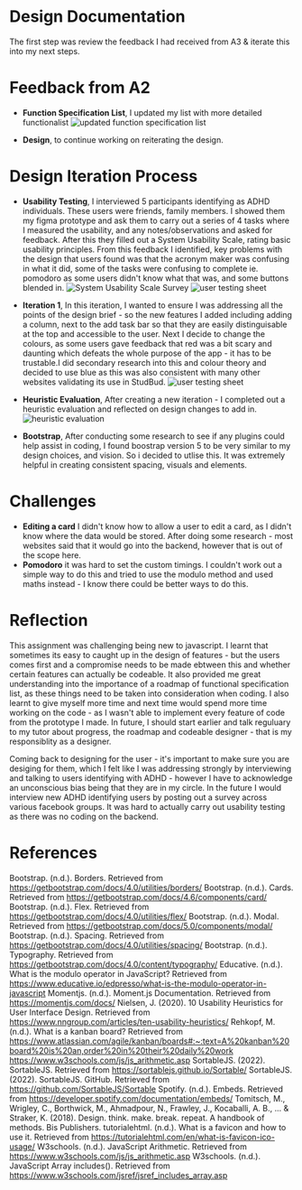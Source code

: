 # Design Documentation

The first step was review the feedback I had received from A3 & iterate this into my next steps. 

# Feedback from A2 
  * __Function Specification List__, 
  I updated my list with more detailed functionalist
  ![updated function specification list](src/Images/functionspecs.png)

  * __Design__, to continue working on reiterating the design. 

# Design Iteration Process
* __Usability Testing__, I interviewed 5 participants identifying as ADHD individuals. These users were friends, family members. I showed them my figma prototype and ask them to carry out a series of 4 tasks where I measured the usability, and any notes/observations and asked for feedback. After this they filled out a System Usability Scale, rating basic usability principles. From this feedback I identified, key problems with the design that users found was that the acronym maker was confusing in what it did, some of the tasks were confusing to complete ie. pomodoro as some users didn't know what that was, and some buttons blended in.
![System Usability Scale Survey](src/Images/usertesting3.png)
![user testing sheet](src/Images/usertestingsheet.png)

* __Iteration 1__, In this iteration, I wanted to ensure I was addressing all the points of the design brief - so the new features I added including adding a column, next to the add task bar so that they are easily distinguisable at the top and accessible to the user. Next I decide to change the colours, as some users gave feedback that red was a bit scary and daunting which defeats the whole purpose of the app - it has to be trustable.I did secondary research into this and colour theory and decided to use blue as this was also consistent with many other websites validating its use in StudBud. 
![user testing sheet](src/Images/studbudit1-01.png)

* __Heuristic Evaluation__, After creating a new iteration - I completed out a heuristic evaluation and reflected on design changes to add in. 
![heuristic evaluation](src/Images/heuristics-03.png)


* __Bootstrap__, After conducting some research to see if any plugins could help assist in coding, I found boostrap version 5 to be very similar to my design choices, and vision. So i decided to utlise this. It was extremely helpful in creating consistent spacing, visuals and elements. 

# Challenges
* __Editing a card__ I didn't know how to allow a user to edit a card, as I didn't know where the data would be stored. After doing some research - most websites said that it would go into the backend, however that is out of the scope here. 
* __Pomodoro__ it was hard to set the custom timings. I couldn't work out a simple way to do this and tried to use the modulo method and used maths instead - I know there could be better ways to do this. 

# Reflection
This assignment was challenging being new to javascript. I learnt that sometimes its easy to caught up in the design of features - but the users comes first and a compromise needs to be made ebtween this and whether certain features can actually be codeable. It also provided me great understanding into the importance of a roadmap of functional specification list, as these things need to be taken into consideration when coding. I also learnt to give myself more time and next time would spend more time working on the code - as I wasn't able to implement every feature of code from the prototype I made. In future, I should start earlier and talk reguluary to my tutor about progress, the roadmap and codeable designer - that is my responsiblity as a designer. 

Coming back to designing for the user - it's important to make sure you are desiging for them, which I felt like I was addressing strongly by interviewing and talking to users identifying with ADHD - however I have to acknowledge an unconscious bias being that they are in my circle. In the future I would interview new ADHD identifying users by posting out a survey across various facebook groups. It was hard to actually carry out usability testing as there was no coding on the backend.


# References
Bootstrap. (n.d.). Borders. Retrieved from https://getbootstrap.com/docs/4.0/utilities/borders/
Bootstrap. (n.d.). Cards. Retrieved from https://getbootstrap.com/docs/4.6/components/card/
Bootstrap. (n.d.). Flex. Retrieved from https://getbootstrap.com/docs/4.0/utilities/flex/
Bootstrap. (n.d.). Modal. Retrieved from https://getbootstrap.com/docs/5.0/components/modal/
Bootstrap. (n.d.). Spacing. Retrieved from https://getbootstrap.com/docs/4.0/utilities/spacing/
Bootstrap. (n.d.). Typography. Retrieved from https://getbootstrap.com/docs/4.0/content/typography/
Educative. (n.d.). What is the modulo operator in JavaScript? Retrieved from https://www.educative.io/edpresso/what-is-the-modulo-operator-in-javascript
Momentjs. (n.d.). Moment.js Documentation. Retrieved from https://momentjs.com/docs/
Nielsen, J. (2020). 10 Usability Heuristics for User Interface Design. Retrieved from https://www.nngroup.com/articles/ten-usability-heuristics/
Rehkopf, M. (n.d.). What is a kanban board? Retrieved from https://www.atlassian.com/agile/kanban/boards#:~:text=A%20kanban%20board%20is%20an,order%20in%20their%20daily%20work
https://www.w3schools.com/js/js_arithmetic.asp
SortableJS. (2022). SortableJS. Retrieved from https://sortablejs.github.io/Sortable/
SortableJS. (2022). SortableJS. GitHub. Retrieved from https://github.com/SortableJS/Sortable
Spotify. (n.d.). Embeds. Retrieved from https://developer.spotify.com/documentation/embeds/
Tomitsch, M., Wrigley, C., Borthwick, M., Ahmadpour, N., Frawley, J., Kocaballi, A. B., ... & Straker, K. (2018). Design. think. make. break. repeat. A handbook of methods. Bis Publishers.
tutorialehtml. (n.d.). What is a favicon and how to use it. Retrieved from https://tutorialehtml.com/en/what-is-favicon-ico-usage/
W3schools. (n.d.). JavaScript Arithmetic. Retrieved from https://www.w3schools.com/js/js_arithmetic.asp
W3schools. (n.d.). JavaScript Array includes(). Retrieved from https://www.w3schools.com/jsref/jsref_includes_array.asp

